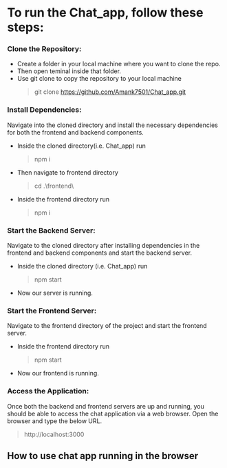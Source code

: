 # To run the Chat_app, follow these steps:

### Clone the Repository:

* Create a folder in your local machine where you want to clone the repo.
* Then open teminal inside that folder.
* Use git clone to copy the repository to your local machine
  > git clone https://github.com/Amank7501/Chat_app.git


### Install Dependencies:
Navigate into the cloned directory and install the necessary dependencies for both the frontend and backend components.

* Inside the cloned directory(i.e. Chat_app) run
  > npm i
* Then navigate to frontend directory
  > cd .\frontend\ 
* Inside the frontend directory run
  >npm i 

### Start the Backend Server:
Navigate to the cloned directory after installing dependencies in the frontend and backend components and start the backend server.

* Inside the cloned directory (i.e. Chat_app) run
  > npm start
* Now our server is running.



### Start the Frontend Server:
Navigate to the frontend directory of the project and start the frontend server.

* Inside the frontend directory run
  > npm start
* Now our frontend is running.

### Access the Application:
Once both the backend and frontend servers are up and running, you should be able to access the chat application via a web browser.
Open the browser and type the below URL.
> http://localhost:3000



## How to use chat app running in the browser


